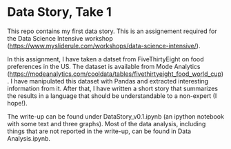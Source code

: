 # Data Story, Take 1

This repo contains my first data story. This is an assignement required for the Data Science Intensive workshop (https://www.mysliderule.com/workshops/data-science-intensive/).

In this assignment, I have taken a datset from FiveThirtyEight on food preferences in the US. The dataset is available from Mode Analytics (https://modeanalytics.com/cooldata/tables/fivethirtyeight_food_world_cup). I have manipulated this dataset with Pandas and extracted interesting information from it. After that, I have written a short story that summarizes the results in a language that should be understandable to a non-expert (I hope!).

The write-up can be found under DataStory_v0.1.ipynb (an ipython notebook with some text and three graphs). Most of the data analysis, including things that are not reported in the write-up, can be found in Data Analysis.ipynb.
